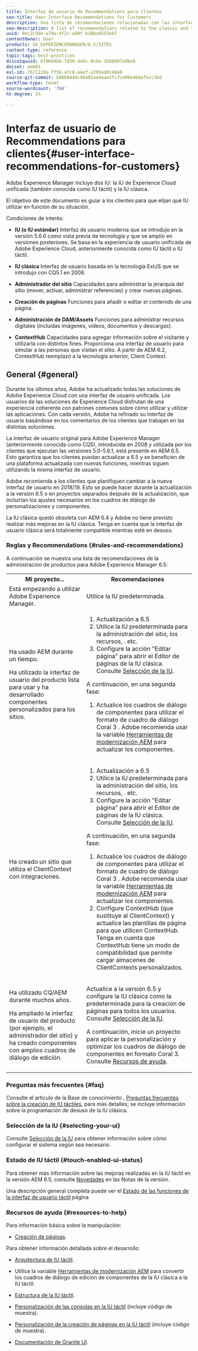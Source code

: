 ```yaml
---
title: Interfaz de usuario de Recommendations para clientes
seo-title: User Interface Recommendations for Customers
description: Una lista de recomendaciones relacionadas con las interfaces de usuario clásica y táctil.
seo-description: A list of recommendations related to the classic and touch-optimized user interfaces.
uuid: 9ec2c9de-a79e-4f2c-a90f-b38ba9553e07
contentOwner: User
products: SG_EXPERIENCEMANAGER/6.5/SITES
content-type: reference
topic-tags: best-practices
discoiquuid: 8f06d4b6-7d30-4ebc-9c6a-3bb8607a9be8
docset: aem65
exl-id: 7b71119a-ff58-47c0-aeef-a705ed8c40e0
source-git-commit: b886844dc80482ae4aae5fc7ce09e466efecc3bd
workflow-type: tm+mt
source-wordcount: '784'
ht-degree: 2%

---
```


# Interfaz de usuario de Recommendations para clientes{#user-interface-recommendations-for-customers}

Adobe Experience Manager incluye dos IU: la IU de Experience Cloud unificada (también conocida como IU táctil) y la IU clásica.

El objetivo de este documento es guiar a los clientes para que elijan qué IU utilizar en función de su situación.

Condiciones de interés:

* **IU (o IU estándar)**
Interfaz de usuario moderna que se introdujo en la versión 5.6.0 como vista previa de tecnología y que se amplió en versiones posteriores. Se basa en la experiencia de usuario unificada de Adobe Experience Cloud, anteriormente conocida como IU táctil o IU táctil.

* **IU clásica**
Interfaz de usuario basada en la tecnología ExtJS que se introdujo con CQ5.1 en 2008.

* **Administrador del sitio**
Capacidades para administrar la jerarquía del sitio (mover, activar, administrar referencias) y crear nuevas páginas.

* **Creación de páginas**
Funciones para añadir o editar el contenido de una página.

* **Administración de DAM/Assets**
Funciones para administrar recursos digitales (incluidas imágenes, vídeos, documentos y descargas).

* **ContextHub**
Capacidades para agregar información sobre el visitante y utilizarla con distintos fines. Proporciona una interfaz de usuario para simular a las personas que visitan el sitio. A partir de AEM 6.2, ContextHub reemplazó a la tecnología anterior, Client Context.

## General {#general}

Durante los últimos años, Adobe ha actualizado todas las soluciones de Adobe Experience Cloud con una interfaz de usuario unificada. Los usuarios de las soluciones de Experience Cloud disfrutan de una experiencia coherente con patrones comunes sobre cómo utilizar y utilizar las aplicaciones. Con cada versión, Adobe ha refinado su interfaz de usuario basándose en los comentarios de los clientes que trabajan en las distintas soluciones.

La interfaz de usuario original para Adobe Experience Manager (anteriormente conocida como CQ5), introducida en 2008 y utilizada por los clientes que ejecutan las versiones 5.0-5.6.1, está presente en AEM 6.5. Esto garantiza que los clientes puedan actualizar a 6.5 y se beneficien de una plataforma actualizada con nuevas funciones, mientras siguen utilizando la misma interfaz de usuario.

Adobe recomienda a los clientes que planifiquen cambiar a la nueva interfaz de usuario en 2018/19. Esto se puede hacer durante la actualización a la versión 6.5 o en proyectos separados después de la actualización, que incluirían los ajustes necesarios en los cuadros de diálogo de personalizaciones y componentes.

La IU clásica quedó obsoleta con AEM 6.4 y Adobe no tiene previsto realizar más mejoras en la IU clásica. Tenga en cuenta que la interfaz de usuario clásica será totalmente compatible mientras esté en desuso.

### Reglas y Recommendations {#rules-and-recommendations}

A continuación se muestra una lista de recomendaciones de la administración de productos para Adobe Experience Manager 6.5:

<table>
 <tbody>
  <tr>
   <th>Mi proyecto...</th>
   <th>Recomendaciones</th>
  </tr>
  <tr>
   <td>Está empezando a utilizar Adobe Experience Manager.</td>
   <td>Utilice la IU predeterminada.</td>
  </tr>
  <tr>
   <td><p>Ha usado AEM durante un tiempo.</p> <p>Ha utilizado la interfaz de usuario del producto lista para usar y ha desarrollado componentes personalizados para los sitios.<br /> </p> </td>
   <td>
    <ol>
     <li>Actualización a 6.5</li>
     <li>Utilice la IU predeterminada para la administración del sitio, los recursos, . etc.<br /> </li>
     <li>Configure la acción "Editar página" para abrir el Editor de páginas de la IU clásica. Consulte <a href="#selecting-your-ui">Selección de la IU</a>.</li>
    </ol> <p>A continuación, en una segunda fase:</p>
    <ol>
     <li>Actualice los cuadros de diálogo de componentes para utilizar el formato de cuadro de diálogo Coral 3 . Adobe recomienda usar la variable <a href="/help/sites-developing/modernization-tools.md">Herramientas de modernización AEM</a> para actualizar los componentes.</li>
    </ol> </td>
  </tr>
  <tr>
   <td>Ha creado un sitio que utiliza el ClientContext con integraciones.<br /> </td>
   <td>
    <ol>
     <li>Actualización a 6.5</li>
     <li>Utilice la IU predeterminada para la administración del sitio, los recursos, . etc.</li>
     <li>Configure la acción "Editar página" para abrir el Editor de páginas de la IU clásica. Consulte <a href="#selecting-your-ui">Selección de la IU</a>.</li>
    </ol> <p>A continuación, en una segunda fase:</p>
    <ol>
     <li>Actualice los cuadros de diálogo de componentes para utilizar el formato de cuadro de diálogo Coral 3 . Adobe recomienda usar la variable <a href="/help/sites-developing/modernization-tools.md">Herramientas de modernización AEM</a> para actualizar los componentes.</li>
     <li>Configure ContextHub (que sustituye al ClientContext) y actualice las plantillas de página para que utilicen ContextHub. Tenga en cuenta que ContextHub tiene un modo de compatibilidad que permite cargar almacenes de ClientContexts personalizados.</li>
    </ol> </td>
  </tr>
  <tr>
   <td><p>Ha utilizado CQ/AEM durante muchos años.</p> <p>Ha ampliado la interfaz de usuario del producto (por ejemplo, el administrador del sitio) y ha creado componentes con amplios cuadros de diálogo de edición.</p> </td>
   <td><p>Actualice a la versión 6.5 y configure la IU clásica como la predeterminada para la creación de páginas para todos los usuarios. Consulte <a href="#selecting-your-ui">Selección de la IU</a>.</p> <p>A continuación, inicie un proyecto para aplicar la personalización y optimizar los cuadros de diálogo de componentes en formato Coral 3. Consulte <a href="#resources-to-help">Recursos de ayuda</a>.<br /> </p> </td>
  </tr>
 </tbody>
</table>

### Preguntas más frecuentes {#faq}

Consulte el artículo de la Base de conocimiento , [Preguntas frecuentes sobre la creación de IU táctiles](https://helpx.adobe.com/experience-manager/kb/index/touchui_faq.html), para más detalles; se incluye información sobre la programación de desuso de la IU clásica.

### Selección de la IU {#selecting-your-ui}

Consulte [Selección de la IU](/help/sites-authoring/select-ui.md) para obtener información sobre cómo configurar el sistema según sea necesario.

### Estado de IU táctil {#touch-enabled-ui-status}

Para obtener más información sobre las mejoras realizadas en la IU táctil en la versión AEM 6.5, consulte [Novedades](/help/release-notes/release-notes.md#what-s-new) en las Notas de la versión.

Una descripción general completa puede ver el [Estado de las funciones de la interfaz de usuario táctil](/help/release-notes/touch-ui-features-status.md) página

### Recursos de ayuda {#resources-to-help}

Para información básica sobre la manipulación:

* [Creación de páginas](/help/sites-authoring/page-authoring.md).

Para obtener información detallada sobre el desarrollo:

* [Arquitectura de IU táctil](/help/sites-developing/touch-ui-concepts.md).
* Utilice la variable [Herramientas de modernización AEM](/help/sites-developing/modernization-tools.md) para convertir los cuadros de diálogo de edición de componentes de la IU clásica a la IU táctil.

* [Estructura de la IU táctil](/help/sites-developing/touch-ui-structure.md).

* [Personalización de las consolas en la IU táctil](/help/sites-developing/customizing-consoles-touch.md) (incluye código de muestra).

* [Personalización de la creación de páginas en la IU táctil](/help/sites-developing/customizing-page-authoring-touch.md) (incluye código de muestra).

* [Documentación de Granite UI](https://helpx.adobe.com/experience-manager/6-5/sites/developing/using/reference-materials/granite-ui/api/index.html).
